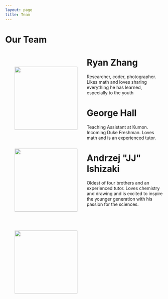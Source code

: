 ```yaml
---
layout: page
title: Team
---
```

<h1>Our Team</h1>

<!-- icon sytlesheet reference -->
<link rel="stylesheet" href="https://cdnjs.cloudflare.com/ajax/libs/font-awesome/4.7.0/css/font-awesome.min.css">


<!-- Ryan's Profile -->
<div class="message">
  <img src="https://media.licdn.com/dms/image/D5603AQEtA5ZtRz5NvA/profile-displayphoto-shrink_800_800/0/1701365900900?e=1714003200&v=beta&t=vXrJSDpdHLDYvILLQtXXxt9HhGUdBKep9UyhsY2npc4" style='float: left; padding: 30px; width: 200px; height: 200px;'>
  <h1>Ryan Zhang</h1>
  <p>Researcher, coder, photographer. Likes math and loves sharing everything he has learned, especially to the youth</p>

  <a href="https://www.linkedin.com/in/ryan-zhang-rhyzhang/">
    <i class="fa fa-linkedin-square" style="font-size:36px"></i>
  </a>
  <a href="https://github.com/Rhyzhang">
    <i class="fa fa-github" style="font-size:36px"></i>
  </a>
</div>


<!-- George's Profile -->
<div class="message">
  <img src="https://media.licdn.com/dms/image/D4E03AQG3DVyAWdk-9Q/profile-displayphoto-shrink_400_400/0/1708469655890?e=1714003200&v=beta&t=ZpHly_FNSlOmAK1m7ZE8LSwGwQM7IjFktL2ci8-xsNs" style='float: left; padding: 30px; width: 200px; height: 200px'>
  <h1>George Hall</h1>
  <p>Teaching Assistant at Kumon. Incoming Duke Freshman. Loves math and is an experienced tutor. </p>

  <a href="https://www.linkedin.com/in/george-hall-589125285/">
    <i class="fa fa-linkedin-square" style="font-size:36px"></i>
  </a>
  <a href="https://github.com/ge0-kb">
    <i class="fa fa-github" style="font-size:36px"></i>
  </a>
</div>

<!-- JJ's Profile -->
<div class="message">
  <img src="https://media.licdn.com/dms/image/D5603AQH03zmisytldQ/profile-displayphoto-shrink_200_200/0/1710273658211?e=1715817600&v=beta&t=SsGraLxanpSJtle0a33GJuzVUnx8H0yHCdb0PQ-ijHo" style='float: left; padding: 30px; width: 200px; height: 200px;'>
  <h1>Andrzej "JJ" Ishizaki</h1>
  <p>Oldest of four brothers and an experienced tutor. Loves chemistry and drawing and is excited to inspire the younger generation with his passion for the sciences. </p>

  <a href="https://www.linkedin.com/in/andrzej-ishizaki-ab90972b4/">
    <i class="fa fa-linkedin-square" style="font-size:36px"></i>
  </a>
  <a href="https://github.com/jjishizaki">
    <i class="fa fa-github" style="font-size:36px"></i>
  </a>
</div>